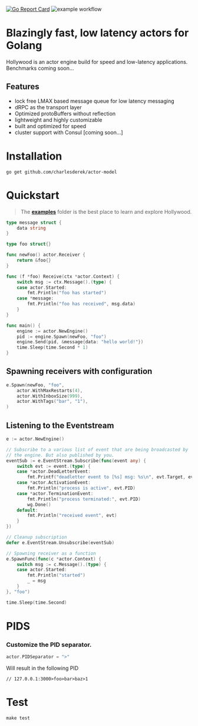 [![Go Report Card](https://goreportcard.com/badge/github.com/charlesderek/actor-model)](https://goreportcard.com/report/github.com/charlesderek/actor-model)
![example workflow](https://github.com/charlesderek/actor-model/actions/workflows/build.yml/badge.svg?branch=master)

# Blazingly fast, low latency actors for Golang
Hollywood is an actor engine build for speed and low-latency applications. Benchmarks coming soon...

## Features

- lock free LMAX based message queue for low latency messaging
- dRPC as the transport layer
- Optimized protoBuffers without reflection
- lightweight and highly customizable
- built and optimized for speed
- cluster support with Consul [coming soon...]

# Installation

```
go get github.com/charlesderek/actor-model
```

# Quickstart

> The **[examples](https://github.com/charlesderek/actor-model/tree/master/examples)** folder is the best place to learn and explore Hollywood.

```Go
type message struct {
	data string
}

type foo struct{}

func newFoo() actor.Receiver {
	return &foo{}
}

func (f *foo) Receive(ctx *actor.Context) {
	switch msg := ctx.Message().(type) {
	case actor.Started:
		fmt.Println("foo has started")
	case *message:
		fmt.Println("foo has received", msg.data)
	}
}

func main() {
	engine := actor.NewEngine()
	pid := engine.Spawn(newFoo, "foo")
	engine.Send(pid, &message{data: "hello world!"})
	time.Sleep(time.Second * 1)
}
```

## Spawning receivers with configuration

```Go
e.Spawn(newFoo, "foo",
	actor.WithMaxRestarts(4),
	actor.WithInboxSize(999),
	actor.WithTags("bar", "1"),
)
```

## Listening to the Eventstream

```go
e := actor.NewEngine()

// Subscribe to a various list of event that are being broadcasted by
// the engine. But also published by you.
eventSub := e.EventStream.Subscribe(func(event any) {
	switch evt := event.(type) {
	case *actor.DeadLetterEvent:
		fmt.Printf("deadletter event to [%s] msg: %s\n", evt.Target, evt.Message)
	case *actor.ActivationEvent:
		fmt.Println("process is active", evt.PID)
	case *actor.TerminationEvent:
		fmt.Println("process terminated:", evt.PID)
		wg.Done()
	default:
		fmt.Println("received event", evt)
	}
})

// Cleanup subscription
defer e.EventStream.Unsubscribe(eventSub)

// Spawning receiver as a function
e.SpawnFunc(func(c *actor.Context) {
	switch msg := c.Message().(type) {
	case actor.Started:
		fmt.Println("started")
		_ = msg
	}
}, "foo")

time.Sleep(time.Second)
```

# PIDS

### Customize the PID separator.

```Go
actor.PIDSeparator = ">"
```

Will result in the following PID

```
// 127.0.0.1:3000>foo>bar>baz>1
```

# Test

```
make test
```
